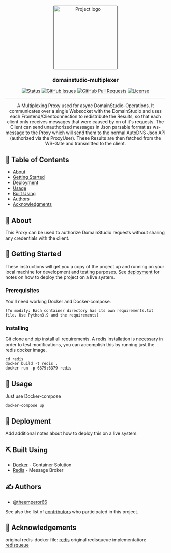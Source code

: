 <p align="center">
  <a href="" rel="noopener">
 <img width=200px height=200px src="https://login.autodns.com/resources/img/autodns_new_logo_4c.svg" alt="Project logo"></a>
</p>

<h3 align="center">domainstudio-multiplexer</h3>

<div align="center">

[![Status](https://img.shields.io/badge/status-active-success.svg)]()
[![GitHub Issues](https://img.shields.io/github/issues/kylelobo/The-Documentation-Compendium.svg)](https://github.com/InterNetX/domainstudio-multiplexer/issues)
[![GitHub Pull Requests](https://img.shields.io/github/issues-pr/kylelobo/The-Documentation-Compendium.svg)](https://github.com/InterNetX/domainstudio-multiplexer/pulls)
[![License](https://img.shields.io/badge/license-MIT-blue.svg)](/LICENSE)

</div>

---

<p align="center"> A Multiplexing Proxy used for async DomainStudio-Operations. It communicates over a single Websocket with the DomainStudio and uses each Frontend/Clientconnection to redistribute the Results, so that each client only receives messages that were caused by on of it's requests. The Client can send unauthorized messages in Json parsable format as ws-message to the Proxy which will send them to the normal AutoDNS Json API (authorized via the ProxyUser). These Results are then fetched from the WS-Gate and transmitted to the client.
    <br> 
</p>

## 📝 Table of Contents

- [About](#about)
- [Getting Started](#getting_started)
- [Deployment](#deployment)
- [Usage](#usage)
- [Built Using](#built_using)
- [Authors](#authors)
- [Acknowledgments](#acknowledgement)

## 🧐 About <a name = "about"></a>

This Proxy can be used to authorize DomainStudio requests without sharing any credentials with the client. 

## 🏁 Getting Started <a name = "getting_started"></a>

These instructions will get you a copy of the project up and running on your local machine for development and testing purposes. See [deployment](#deployment) for notes on how to deploy the project on a live system.

### Prerequisites

You'll need working Docker and Docker-compose.

```
(To modify: Each container directory has its own requirements.txt file. Use Python3.9 and the requirements)
```

### Installing

Git clone and pip install all requirements.
A redis installation is necessary in order to test modifications, you can accomplish this by running just the redis docker image.

```
cd redis
docker build -t redis .
docker run -p 6379:6379 redis
```

## 🎈 Usage <a name="usage"></a>

Just use Docker-compose
```
docker-compose up
```

## 🚀 Deployment <a name = "deployment"></a>

Add additional notes about how to deploy this on a live system.

## ⛏️ Built Using <a name = "built_using"></a>

- [Docker](https://www.docker.com) - Container Solution
- [Redis](https://redis.io/) - Message Broker

## ✍️ Authors <a name = "authors"></a>

- [@theemperor66](https://github.com/theemperor66)

See also the list of [contributors](https://github.com/InterNetX/domainstudio-multiplexer/contributors) who participated in this project.

## 🎉 Acknowledgements <a name = "acknowledgement"></a>

original redis-docker file: [redis](https://github.com/dockerfile/redis/blob/master/Dockerfile)
original redisqueue implementation: [redisqueue](http://peter-hoffmann.com/2012/python-simple-queue-redis-queue.html)
